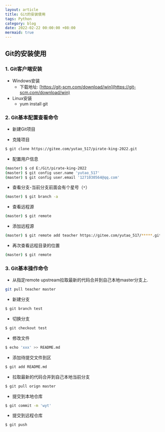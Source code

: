 ```yaml
---
layout: article
title: Git的安装使用
tags: Python
category: blog
date: 2022-02-22 00:00:00 +08:00
mermaid: true
---
```





## Git的安装使用

### 1. Git客户端安装
* Windows安装
	* 下载地址: [https://git-scm.com/download/win](https://git-scm.com/download/win)
* Linux安装
     * yum install git


### 2. Git基本配置查看命令
* 新建Git项目

* 克隆项目

```bash
$ git clone https://gitee.com/yutao_517/pirate-king-2022.git
```
* 配置用户信息

```bash
(master) $ cd E:/Git/pirate-king-2022
(master) $ git config user.name 'yutao_517'
(master) $ git config user.email '1271030564@qq.com'
```

* 查看分支-当前分支前面会有个星号（`*`）

```bash
(master) $ git branch -a
```

* 查看远程源
```bash
(master) $ git remote 
```
* 添加远程源
```bash
(master) $ git remote add teacher https://gitee.com/yutao_517/*****.git
```

* 再次查看远程目录的位置
```bash
(master) $ git remote  
```

### 3. Git基本操作命令


* 从指定remote upstream拉取最新的代码合并到自己本地master分支上.

```bash
git pull teacher master
```

* 新建分支

```bash
$ git branch test
```

* 切换分支

```bash
$ git checkout test
```
* 修改文件
```bash
$ echo 'xxx' >> README.md
```

* 添加待提交文件到区

```bash
$ git add README.md
```

* 拉取最新的代码合并到自己本地当前分支

```bash
$ git pull orign master
```
* 提交到本地仓库
```bash
$ git commit -m 'wyt'
```
* 提交到远程仓库
```bash
$ git push
```
